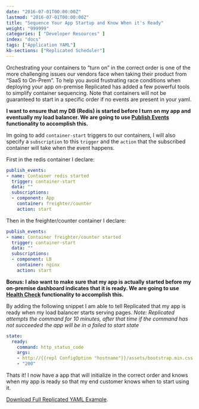 ```yaml
---
date: "2016-07-01T00:00:00Z"
lastmod: "2016-07-01T00:00:00Z"
title: "Sequence Your App Startup and Know When it's Ready"
weight: "999999"
categories: [ "Developer Resources" ]
index: "docs"
tags: ["Application YAML"]
kb-sections: ["Replicated Scheduler"]
---
```


Orchestrating your containers to “turn on” in the correct order is one of the more challenging issues
our vendors face when taking their product from “SaaS to On-Prem”. To help you avoid frustrating
race conditions when deploying your app on-premise Replicated has added a few powerful tools to
simplify container sequencing. Note that containers will not be guaranteed to start in a specific
order if no events are present in your yaml.

**I want to ensure that my DB (Redis) is started before I turn on my app and eventually my load balancer.
We are going to use [Publish Events](/docs/packaging-an-application/events-and-orchestration/#published-events)
functionality to accomplish this.**

Im going to add `container-start` triggers to our containers, I will also specify a `subscription` to this
`trigger` and the `action` that the subscribed container will take when the event happens.

First in the redis container I declare:

```yaml
publish_events:
- name: Container redis started
  trigger: container-start
  data: ""
  subscriptions:
  - component: App
    container: freighter/counter
    action: start
```

Then in the freighter/counter container I declare:

```yaml
publish_events:
- name: Container freighter/counter started
  trigger: container-start
  data: ""
  subscriptions:
  - component: LB
    container: nginx
    action: start
```

**Bonus: I also want to make sure that my app is actually started before my on-premise dashboard
indicates that it is ready. We are going to use [Health Check](/docs/packaging-an-application/yaml-overview/#section-health-check)
functionality to accomplish this.**

By adding the following snippet I am able to tell Replicated that my app is ready when my load balancer
starts serving pages.
*Note: Replicated attempts the command for 10 minutes, after that time if the command has not succeeded
the app will be in a failed to start state*

```yaml
state:
  ready:
    command: http_status_code
    args:
    - http://{{repl ConfigOption "hostname"}}/assets/bootstrap.min.css
    - "200"
```

Thats it! I now have a app that will initialize in the correct order and knows when my app is ready so that my end customer knows when to start using it.

[Download Full Replicated YAML Example](https://github.com/replicatedhq/repl-yaml-samples/blob/master/apps/sequence-app-ready-check.yml).

